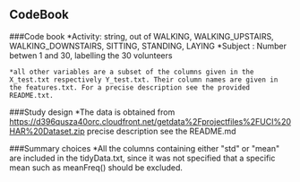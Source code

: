 ## CodeBook
    
###Code book
    *Activity: string, out of  WALKING, WALKING_UPSTAIRS, WALKING_DOWNSTAIRS, SITTING, STANDING, LAYING
    *Subject : Number betwen 1 and 30, labelling the 30 volunteers
    
    *all other variables are a subset of the columns given in the X_test.txt respectively Y_test.txt. Their column names are given in the features.txt. For a precise description see the provided README.txt.
    

###Study design
   *The data is obtained from  https://d396qusza40orc.cloudfront.net/getdata%2Fprojectfiles%2FUCI%20HAR%20Dataset.zip 
    precise description see the README.md 
    
###Summary choices
    *All the columns containing either "std" or "mean" are included in the tidyData.txt, since it was not specified that a specific mean such as meanFreq() should be excluded.
